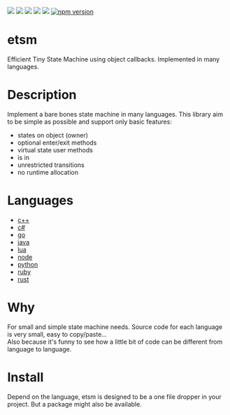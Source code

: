 [![](https://img.shields.io/badge/license-MIT-blue.svg)](LICENSE)
[![](https://img.shields.io/nuget/v/etsm.svg)](https://www.nuget.org/packages/etsm)
[![](https://img.shields.io/crates/v/etsm.svg)](https://crates.io/crates/etsm)
[![](https://badge.fury.io/py/etsm.svg)](https://badge.fury.io/py/etsm)
[![](https://badge.fury.io/rb/etsm.svg)](https://badge.fury.io/rb/etsm)
[![npm version](https://badge.fury.io/js/etsm.svg)](https://badge.fury.io/js/etsm)

# etsm
Efficient Tiny State Machine using object callbacks. Implemented in many languages. 

# Description
Implement a bare bones state machine in many languages. This library aim to be simple as possible and support only basic features: 

- states on object (owner)
- optional enter/exit methods
- virtual state user methods
- is in
- unrestricted transitions
- no runtime allocation

# Languages
- [c++](c++)
- [c#](cs)
- [go](go)
- [java](java/etsm)
- [lua](lua/etsm)
- [node](node/etsm)
- [python](python/etsm)
- [ruby](ruby/etsm)
- [rust](rust/etsm) 

# Why
For small and simple state machine needs. Source code for each language is very small, easy to copy/paste...\
Also because it's funny to see how a little bit of code can be different from language to language.

# Install
Depend on the language, etsm is designed to be a one file dropper in your project. But a package might also be available.
